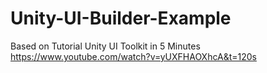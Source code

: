 # Unity-UI-Builder-Example
Based on Tutorial Unity UI Toolkit in 5 Minutes https://www.youtube.com/watch?v=yUXFHAOXhcA&t=120s

